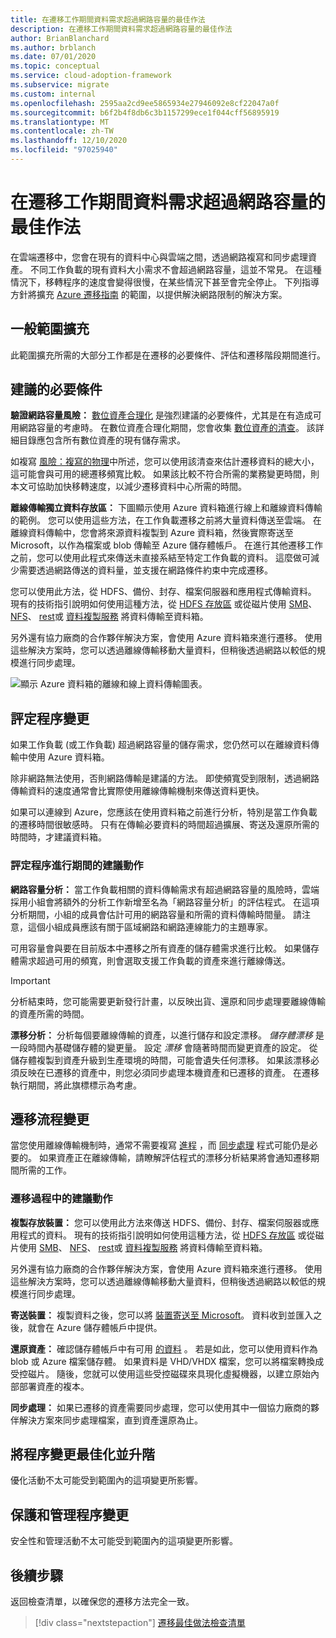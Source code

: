 ```yaml
---
title: 在遷移工作期間資料需求超過網路容量的最佳作法
description: 在遷移工作期間資料需求超過網路容量的最佳作法
author: BrianBlanchard
ms.author: brblanch
ms.date: 07/01/2020
ms.topic: conceptual
ms.service: cloud-adoption-framework
ms.subservice: migrate
ms.custom: internal
ms.openlocfilehash: 2595aa2cd9ee5865934e27946092e8cf22047a0f
ms.sourcegitcommit: b6f2b4f8db6c3b1157299ece1f044cff56895919
ms.translationtype: MT
ms.contentlocale: zh-TW
ms.lasthandoff: 12/10/2020
ms.locfileid: "97025940"
---
```

<!-- cSpell:ignore HDFS databox VHDX -->

# <a name="best-practices-when-data-requirements-exceed-network-capacity-during-a-migration-effort"></a>在遷移工作期間資料需求超過網路容量的最佳作法

在雲端遷移中，您會在現有的資料中心與雲端之間，透過網路複寫和同步處理資產。 不同工作負載的現有資料大小需求不會超過網路容量，這並不常見。 在這種情況下，移轉程序的速度會變得很慢，在某些情況下甚至會完全停止。 下列指導方針將擴充 [Azure 遷移指南](../azure-migration-guide/index.md) 的範圍，以提供解決網路限制的解決方案。

## <a name="general-scope-expansion"></a>一般範圍擴充

此範圍擴充所需的大部分工作都是在遷移的必要條件、評估和遷移階段期間進行。

## <a name="suggested-prerequisites"></a>建議的必要條件

**驗證網路容量風險：** [數位資產合理化](../../digital-estate/rationalize.md) 是強烈建議的必要條件，尤其是在有造成可用網路容量的考慮時。 在數位資產合理化期間，您會收集 [數位資產的清查](../../digital-estate/inventory.md)。 該詳細目錄應包含所有數位資產的現有儲存需求。

如複寫 [風險：複寫的物理](../migration-considerations/migrate/replicate.md#replication-risks---physics-of-replication)中所述，您可以使用該清查來估計遷移資料的總大小，這可能會與可用的總遷移頻寬比較。 如果該比較不符合所需的業務變更時間，則本文可協助加快移轉速度，以減少遷移資料中心所需的時間。

**離線傳輸獨立資料存放區：** 下圖顯示使用 Azure 資料箱進行線上和離線資料傳輸的範例。 您可以使用這些方法，在工作負載遷移之前將大量資料傳送至雲端。 在離線資料傳輸中，您會將來源資料複製到 Azure 資料箱，然後實際寄送至 Microsoft，以作為檔案或 blob 傳輸至 Azure 儲存體帳戶。 在進行其他遷移工作之前，您可以使用此程式來傳送未直接系結至特定工作負載的資料。 這麼做可減少需要透過網路傳送的資料量，並支援在網路條件約束中完成遷移。

您可以使用此方法，從 HDFS、備份、封存、檔案伺服器和應用程式傳輸資料。 現有的技術指引說明如何使用這種方法，從 [HDFS 存放區](/azure/storage/blobs/data-lake-storage-migrate-on-premises-hdfs-cluster) 或從磁片使用 [SMB](/azure/databox/data-box-deploy-copy-data)、 [NFS](/azure/databox/data-box-deploy-copy-data-via-nfs)、 [rest](/azure/databox/data-box-deploy-copy-data-via-rest)或 [資料複製服務](/azure/databox/data-box-deploy-copy-data-via-copy-service) 將資料傳輸至資料箱。

另外還有協力廠商的合作夥伴解決方案，會使用 Azure 資料箱來進行遷移。 使用這些解決方案時，您可以透過離線傳輸移動大量資料，但稍後透過網路以較低的規模進行同步處理。

![顯示 Azure 資料箱的離線和線上資料傳輸圖表。](../../_images/migrate/data-box.png)

## <a name="assess-process-changes"></a>評定程序變更

如果工作負載 (或工作負載) 超過網路容量的儲存需求，您仍然可以在離線資料傳輸中使用 Azure 資料箱。

除非網路無法使用，否則網路傳輸是建議的方法。 即使頻寬受到限制，透過網路傳輸資料的速度通常會比實際使用離線傳輸機制來傳送資料更快。

如果可以連線到 Azure，您應該在使用資料箱之前進行分析，特別是當工作負載的遷移時間很敏感時。 只有在傳輸必要資料的時間超過擴展、寄送及還原所需的時間時，才建議資料箱。

### <a name="suggested-action-during-the-assess-process"></a>評定程序進行期間的建議動作

**網路容量分析：** 當工作負載相關的資料傳輸需求有超過網路容量的風險時，雲端採用小組會將額外的分析工作新增至名為「網路容量分析」的評估程式。 在這項分析期間，小組的成員會估計可用的網路容量和所需的資料傳輸時間量。 請注意，這個小組成員應該有關于區域網路和網路連線能力的主題專家。

可用容量會與要在目前版本中遷移之所有資產的儲存體需求進行比較。 如果儲存體需求超過可用的頻寬，則會選取支援工作負載的資產來進行離線傳送。

> [!IMPORTANT]
> 分析結束時，您可能需要更新發行計畫，以反映出貨、還原和同步處理要離線傳輸的資產所需的時間。

**漂移分析：** 分析每個要離線傳輸的資產，以進行儲存和設定漂移。 _儲存體漂移_ 是一段時間內基礎儲存體的變更量。 設定 _漂移_ 會隨著時間而變更資產的設定。 從儲存體複製到資產升級到生產環境的時間，可能會遺失任何漂移。 如果該漂移必須反映在已遷移的資產中，則您必須同步處理本機資產和已遷移的資產。 在遷移執行期間，將此旗標標示為考慮。

## <a name="migration-process-changes"></a>遷移流程變更

當您使用離線傳輸機制時，通常不需要複寫 [進程](../migration-considerations/migrate/replicate.md) ，而 [同步處理](../migration-considerations/migrate/replicate.md) 程式可能仍是必要的。 如果資產正在離線傳輸，請瞭解評估程式的漂移分析結果將會通知遷移期間所需的工作。

### <a name="suggested-action-during-the-migration-process"></a>遷移過程中的建議動作

**複製存放裝置：** 您可以使用此方法來傳送 HDFS、備份、封存、檔案伺服器或應用程式的資料。 現有的技術指引說明如何使用這種方法，從 [HDFS 存放區](/azure/storage/blobs/data-lake-storage-migrate-on-premises-hdfs-cluster) 或從磁片使用 [SMB](/azure/databox/data-box-deploy-copy-data)、 [NFS](/azure/databox/data-box-deploy-copy-data-via-nfs)、 [rest](/azure/databox/data-box-deploy-copy-data-via-rest)或 [資料複製服務](/azure/databox/data-box-deploy-copy-data-via-copy-service) 將資料傳輸至資料箱。

另外還有協力廠商的合作夥伴解決方案，會使用 Azure 資料箱來進行遷移。 使用這些解決方案時，您可以透過離線傳輸移動大量資料，但稍後透過網路以較低的規模進行同步處理。

**寄送裝置：** 複製資料之後，您可以將 [裝置寄送至 Microsoft](/azure/databox/data-box-deploy-picked-up)。 資料收到並匯入之後，就會在 Azure 儲存體帳戶中提供。

**還原資產：** 確認儲存體帳戶中有可用 [的資料](/azure/databox/data-box-deploy-picked-up#verify-data-upload-to-azure) 。 若是如此，您可以使用資料作為 blob 或 Azure 檔案儲存體。 如果資料是 VHD/VHDX 檔案，您可以將檔案轉換成受控磁片。 隨後，您就可以使用這些受控磁碟來具現化虛擬機器，以建立原始內部部署資產的複本。

**同步處理：** 如果已遷移的資產需要同步處理，您可以使用其中一個協力廠商的夥伴解決方案來同步處理檔案，直到資產還原為止。

## <a name="optimize-and-promote-process-changes"></a>將程序變更最佳化並升階

優化活動不太可能受到範圍內的這項變更所影響。

## <a name="secure-and-manage-process-changes"></a>保護和管理程序變更

安全性和管理活動不太可能受到範圍內的這項變更所影響。

## <a name="next-steps"></a>後續步驟

返回檢查清單，以確保您的遷移方法完全一致。

> [!div class="nextstepaction"]
> [遷移最佳做法檢查清單](./index.md)
